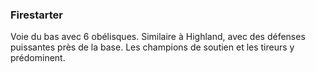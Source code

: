 ### Firestarter
Voie du bas avec 6 obélisques. Similaire à Highland, avec des défenses puissantes près de la base. Les champions de soutien et les tireurs y prédominent.